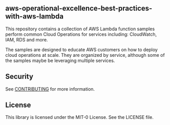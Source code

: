 ## aws-operational-excellence-best-practices-with-aws-lambda

This repository contains a collection of AWS Lambda function samples perform common Cloud Operations for services including: CloudWatch, IAM, RDS and more.

The samples are designed to educate AWS customers on how to deploy cloud operations at scale. They are organized by service, although some of the samples maybe be leveraging multiple services.

## Security

See [CONTRIBUTING](CONTRIBUTING.md#security-issue-notifications) for more information.

## License

This library is licensed under the MIT-0 License. See the LICENSE file.
